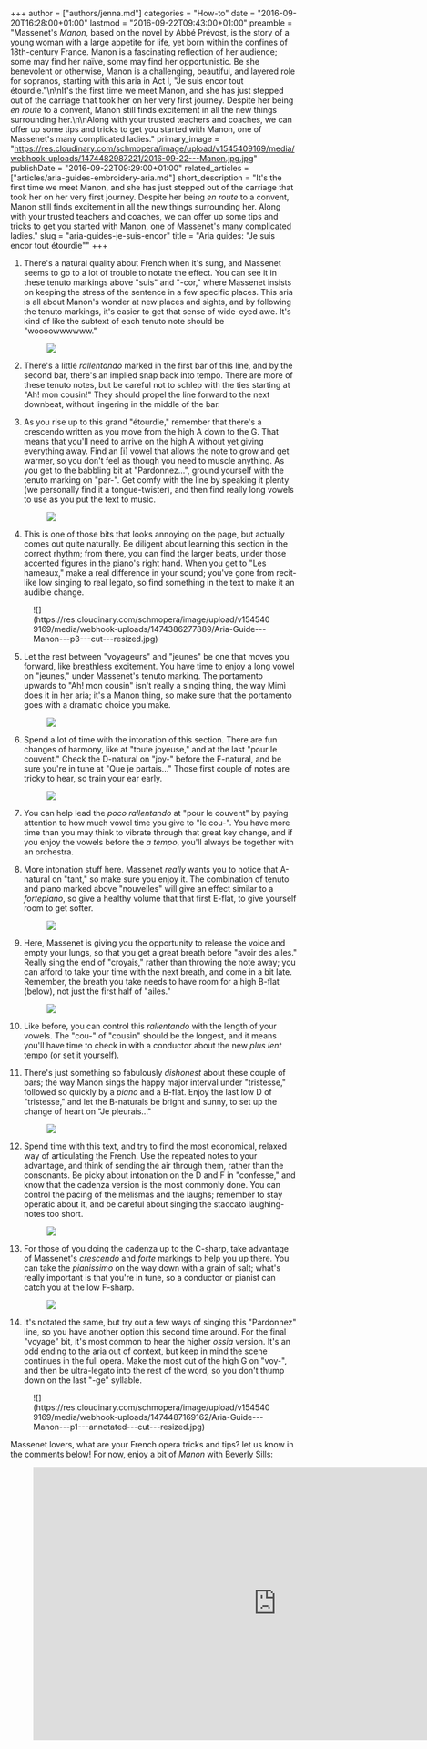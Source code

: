 +++
author = ["authors/jenna.md"]
categories = "How-to"
date = "2016-09-20T16:28:00+01:00"
lastmod = "2016-09-22T09:43:00+01:00"
preamble = "Massenet's *Manon*, based on the novel by Abbé Prévost, is the story of a young woman with a large appetite for life, yet born within the confines of 18th-century France. Manon is a fascinating reflection of her audience; some may find her naïve, some may find her opportunistic. Be she benevolent or otherwise, Manon is a challenging, beautiful, and layered role for sopranos, starting with this aria in Act I, \"Je suis encor tout étourdie.\"\n\nIt's the first time we meet Manon, and she has just stepped out of the carriage that took her on her very first journey. Despite her being *en route* to a convent, Manon still finds excitement in all the new things surrounding her.\n\nAlong with your trusted teachers and coaches, we can offer up some tips and tricks to get you started with Manon, one of Massenet's many complicated ladies."
primary_image = "https://res.cloudinary.com/schmopera/image/upload/v1545409169/media/webhook-uploads/1474482987221/2016-09-22---Manon.jpg.jpg"
publishDate = "2016-09-22T09:29:00+01:00"
related_articles = ["articles/aria-guides-embroidery-aria.md"]
short_description = "It&#039;s the first time we meet Manon, and she has just stepped out of the carriage that took her on her very first journey. Despite her being *en route* to a convent, Manon still finds excitement in all the new things surrounding her. Along with your trusted teachers and coaches, we can offer up some tips and tricks to get you started with Manon, one of Massenet&#039;s many complicated ladies."
slug = "aria-guides-je-suis-encor"
title = "Aria guides: &quot;Je suis encor tout étourdie&quot;"
+++

1. There's a natural quality about French when it's sung, and Massenet seems to go to a lot of trouble to notate the effect. You can see it in these tenuto markings above "suis" and "-cor," where Massenet insists on keeping the stress of the sentence in a few specific places. This aria is all about Manon's wonder at new places and sights, and by following the tenuto markings, it's easier to get that sense of wide-eyed awe. It's kind of like the subtext of each tenuto note should be "woooowwwwww."<figure data-type="image">
![](https://res.cloudinary.com/schmopera/image/upload/v1545409169/media/webhook-uploads/1474385308106/Aria-Guide---Manon---p1---cut---resized.jpg)
</figure>

2. There's a little *rallentando* marked in the first bar of this line, and by the second bar, there's an implied snap back into tempo. There are more of these tenuto notes, but be careful not to schlep with the ties starting at "Ah! mon cousin!" They should propel the line forward to the next downbeat, without lingering in the middle of the bar.

3. As you rise up to this grand "étourdie," remember that there's a crescendo written as you move from the high A down to the G. That means that you'll need to arrive on the high A without yet giving everything away. Find an [i] vowel that allows the note to grow and get warmer, so you don't feel as though you need to muscle anything. As you get to the babbling bit at "Pardonnez...", ground yourself with the tenuto marking on "par-". Get comfy with the line by speaking it plenty (we personally find it a tongue-twister), and then find really long vowels to use as you put the text to music.<figure data-type="image">
![](https://res.cloudinary.com/schmopera/image/upload/v1545409169/media/webhook-uploads/1474385317531/Aria-Guide---Manon---p2---cut---resized.jpg)
</figure>

4. This is one of those bits that looks annoying on the page, but actually comes out quite naturally. Be diligent about learning this section in the correct rhythm; from there, you can find the larger beats, under those accented figures in the piano's right hand. When you get to "Les hameaux," make a real difference in your sound; you've gone from recit-like low singing to real legato, so find something in the text to make it an audible change.
<figure data-type="image">
![](https://res.cloudinary.com/schmopera/image/upload/v1545409169/media/webhook-uploads/1474386277889/Aria-Guide---Manon---p3---cut---resized.jpg)
</figure>

5. Let the rest between "voyageurs" and "jeunes" be one that moves you forward, like breathless excitement. You have time to enjoy a long vowel on "jeunes," under Massenet's tenuto marking. The portamento upwards to "Ah! mon cousin" isn't really a singing thing, the way Mimì does it in her aria; it's a Manon thing, so make sure that the portamento goes with a dramatic choice you make.<figure data-type="image">
![](https://res.cloudinary.com/schmopera/image/upload/v1545409169/media/webhook-uploads/1474483624020/Aria-Guide---Manon---p2b---cut---resized.jpg)
</figure>

6. Spend a lot of time with the intonation of this section. There are fun changes of harmony, like at "toute joyeuse," and at the last "pour le couvent." Check the D-natural on "joy-" before the F-natural, and be sure you're in tune at "Que je partais..." Those first couple of notes are tricky to hear, so train your ear early.<figure data-type="image">
![](https://res.cloudinary.com/schmopera/image/upload/v1545409169/media/webhook-uploads/1474386287419/Aria-Guide---Manon---p4---cut---resized.jpg)
</figure>

7. You can help lead the *poco rallentando* at "pour le couvent" by paying attention to how much vowel time you give to "le cou-". You have more time than you may think to vibrate through that great key change, and if you enjoy the vowels before the *a tempo*, you'll always be together with an orchestra.

8. More intonation stuff here. Massenet *really* wants you to notice that A-natural on "tant," so make sure you enjoy it. The combination of tenuto and piano marked above "nouvelles" will give an effect similar to a *fortepiano*, so give a healthy volume that that first E-flat, to give yourself room to get softer.<figure data-type="image">
![](https://res.cloudinary.com/schmopera/image/upload/v1545409169/media/webhook-uploads/1474386297448/Aria-Guide---Manon---p5---cut---resized.jpg)
</figure>

9. Here, Massenet is giving you the opportunity to release the voice and empty your lungs, so that you get a great breath before "avoir des ailes." Really sing the end of "croyais," rather than throwing the note away; you can afford to take your time with the next breath, and come in a bit late. Remember, the breath you take needs to have room for a high B-flat (below), not just the first half of "ailes."<figure data-type="image">![](https://res.cloudinary.com/schmopera/image/upload/v1545409169/media/webhook-uploads/1474484930178/Aria-Guide---Manon---p6a---cut---resized.jpg)
</figure>

10. Like before, you can control this *rallentando* with the length of your vowels. The "cou-" of "cousin" should be the longest, and it means you'll have time to check in with a conductor about the new *plus lent* tempo (or set it yourself).

11. There's just something so fabulously *dishonest* about these couple of bars; the way Manon sings the happy major interval under "tristesse," followed so quickly by a *piano* and a B-flat. Enjoy the last low D of "tristesse," and let the B-naturals be bright and sunny, to set up the change of heart on "Je pleurais..."<figure data-type="image">
![](https://res.cloudinary.com/schmopera/image/upload/v1545409169/media/webhook-uploads/1474484957843/Aria-Guide---Manon---p6b---cut---resized.jpg)
</figure>

12. Spend time with this text, and try to find the most economical, relaxed way of articulating the French. Use the repeated notes to your advantage, and think of sending the air through them, rather than the consonants. Be picky about intonation on the D and F in "confesse," and know that the cadenza version is the most commonly done. You can control the pacing of the melismas and the laughs; remember to stay operatic about it, and be careful about singing the staccato laughing-notes too short.<figure data-type="image">
![](https://res.cloudinary.com/schmopera/image/upload/v1545409169/media/webhook-uploads/1474386322874/Aria-Guide---Manon---p7---cut---resized.jpg)
</figure>

13. For those of you doing the cadenza up to the C-sharp, take advantage of Massenet's *crescendo* and *forte* markings to help you up there. You can take the *pianissimo* on the way down with a grain of salt; what's really important is that you're in tune, so a conductor or pianist can catch you at the low F-sharp.<figure data-type="image">![](https://res.cloudinary.com/schmopera/image/upload/v1545409169/media/webhook-uploads/1474486613794/Aria-Guide---Manon---p8b---cut---resized.jpg)
</figure>

14. It's notated the same, but try out a few ways of singing this "Pardonnez" line, so you have another option this second time around. For the final "voyage" bit, it's most common to hear the higher *ossia* version. It's an odd ending to the aria out of context, but keep in mind the scene continues in the full opera. Make the most out of the high G on "voy-", and then be ultra-legato into the rest of the word, so you don't thump down on the last "-ge" syllable.

<figure data-type="image">![](https://res.cloudinary.com/schmopera/image/upload/v1545409169/media/webhook-uploads/1474487169162/Aria-Guide---Manon---p1---annotated---cut---resized.jpg)
</figure>

Massenet lovers, what are your French opera tricks and tips? let us know in the comments below! For now, enjoy a bit of *Manon* with Beverly Sills:

<figure data-type="video">
<iframe width="854" height="480" src="https://www.youtube.com/embed/YWQMTLvLqn0?start=40" frameborder="0" allowfullscreen></iframe>
</figure>

